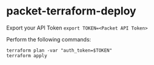 # packet-terraform-deploy

Export your API Token `export TOKEN=<Packet API Token>`

Perform the following commands:
```
terraform plan -var "auth_token=$TOKEN"
terraform apply
```
